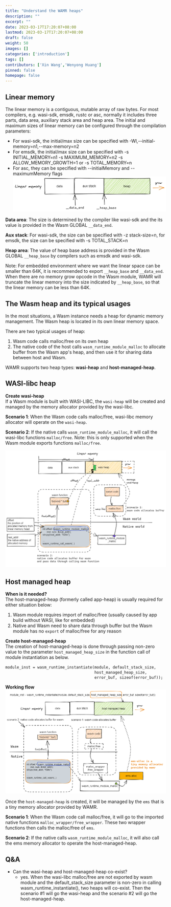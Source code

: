 ```yaml
---
title: "Understand the WAMR heaps"
description: ""
excerpt: ""
date: 2023-03-17T17:20:07+08:00
lastmod: 2023-03-17T17:20:07+08:00
draft: false
weight: 50
images: []
categories: ['introduction']
tags: []
contributors: ['Xin Wang','Wenyong Huang']
pinned: false
homepage: false
---
```


## Linear memory
The linear memory is a contiguous, mutable array of raw bytes. For most compilers, e.g. wasi-sdk, emsdk, rustc or asc, normally it includes three parts, data area, auxiliary stack area and heap area. The initial and maximum sizes of linear memory can be configured through the compilation parameters:
- For wasi-sdk, the initial/max size can be specified with -Wl,--initial-memory=n1,--max-memory=n2
- For emsdk, the initial/max size can be specified with -s INITIAL_MEMORY=n1 -s MAXIMUM_MEMORY=n2 -s ALLOW_MEMORY_GROWTH=1 or -s TOTAL_MEMORY=n
- For asc, they can be specified with --initialMemory and --maximumMemory flags  
![](linear_mem.excalidraw.png)

**Data area**: The size is determined by the compiler like wasi-sdk and the its value is provided in the Wasm GLOBAL `__data_end`.  

**Aux stack**: For wasi-sdk, the size can be specified with -z stack-size=n, for emsdk, the size can be specified with -s TOTAL_STACK=n  

**Heap area**: The value of heap base address is provided in the Wasm GLOBAL `__heap_base` by compilers such as emsdk and wasi-sdk.    


Note: For embedded environment where we want the linear space can be smaller than 64K, it is recommended to export `__heap_base` and  `__data_end`. When there are no memory grow opcode in the Wasm module, WAMR will truncate the linear memory into the size indicated by `__heap_base`, so that the linear memory can be less than 64K.


## The Wasm heap and its typical usages

In the most situations, a Wasm instance needs a heap for dynamic memory management. The Wasm heap is located in its own linear memory space.  

There are two typical usages of heap:
1. Wasm code calls malloc/free on its own heap
2. The native code of the host calls `wasm_runtime_module_malloc` to allocate buffer from the Wasm app's heap, and then use it for sharing data between host and Wasm.  

WAMR supports two heap types: **wasi-heap** and **host-managed-heap**.

## WASI-libc heap
**Create wasi-heap**  
If a Wasm module is built with WASI-LIBC, the `wasi-heap` will be created and managed by the memory allocator provided by the wasi-libc.   

**Scenario 1**: When the Wasm code calls malloc/free, wasi-libc memory allocator will operate on the `wasi-heap`.  

**Scenario 2**: If the native calls `wasm_runtime_module_malloc`, it will call the wasi-libc functions `malloc/free`. Note: this is only supported when the Wasm module exports functions `malloc/free`.  

![](wasi_libc.excalidraw.png)

## Host managed heap
**When is it needed?**  
The host-managed-heap (formerly called app-heap) is usually required for either situation below:
1. Wasm module requires import of malloc/free (usually caused by app build without WASI, like for embedded)
2. Native and Wasm need to share data through buffer but the Wasm module has no `export` of malloc/free for any reason  

**Create host-managed-heap**  
The creation of host-managed-heap is done through passing non-zero value to the parameter `host_managed_heap_size` in the function call of module instantiation as below.
```
module_inst = wasm_runtime_instantiate(module, default_stack_size, 
                                       host_managed_heap_size, 
                                       error_buf, sizeof(error_buf));
```

**Working flow**  
![](host_managed_heap.excalidraw.png)  

Once the `host-managed-heap` is created, it will be managed by the `ems` that is a tiny memory allocator provided by WAMR.  

**Scenario 1**: When the Wasm code call malloc/free, it will go to the imported native functions `malloc_wrapper/free_wrapper`.  These two wrapper functions then calls the malloc/free of `ems`. 

**Scenario 2**: If the native calls `wasm_runtime_module_malloc`, it will also call the ems memory allocator to operate the host-managed-heap.   

## Q&A
- Can the wasi-heap and host-managed-heap co-exist?
    - yes. When the wasi-libc malloc/free are not exported by wasm module and the default_stack_size parameter is non-zero in calling wasm_runtime_instantiate(), two heaps will co-exist. Then the scenario #1 will go the wasi-heap and the scenario #2 will go the host-managed-heap.

